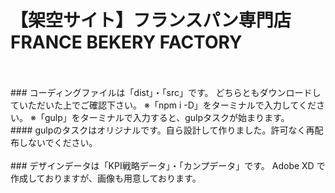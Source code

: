 # 【架空サイト】フランスパン専門店　FRANCE BEKERY FACTORY
<br>
<br>
### コーディングファイルは「dist」・「src」です。
どちらともダウンロードしていただいた上でご確認下さい。
※「npm i -D」をターミナルで入力してください。
※「gulp」をターミナルで入力すると、gulpタスクが始まります。
<br>
#### gulpのタスクはオリジナルです。自ら設計して作りました。許可なく再配布しないでください。
<br>
<br>
### デザインデータは「KPI戦略データ」・「カンプデータ」です。
Adobe XD で作成しておりますが、画像も用意しております。
